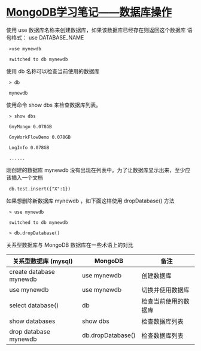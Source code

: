 # [MongoDB学习笔记——数据库操作][0] 

使用 use 数据库名称来创建数据库，如果该数据库已经存在则返回这个数据库  语句格式： use DATABASE_NAME

     >use mynewdb
    
     switched to db mynewdb

 使用  db 名称可以检查当前使用的数据库

     > db
    
     mynewdb

 使用命令 show dbs 来检查数据库列表。

     > show dbs
    
     GnyMongo 0.078GB
    
     GnyWorkFlowDemo 0.078GB
    
     LogInfo 0.078GB
    
     ......

 刚创建的数据库 mynewdb  没有出现在列表中。为了让数据库显示出来，至少应该插入一个文档

     db.test.insert({"X":1})

 如果想删除新数据库  mynewdb ，如下面这样使用 dropDatabase()  方法

     > use mynewdb
    
     switched to db mynewdb
    
     > db.dropDatabase()

 关系型数据库与 MongoDB 数据库在一些术语上的对比

 **关系型数据库 (mysql)** | **MongoDB** | **备注**
 -|-|-
 create database mynewdb | use mynewdb | 创建数据库
 use mynewdb | use mynewdb | 切换并使用数据库
 select database() | db | 检查当前使用的数据库
 show databases | show dbs | 检查数据库列表
 drop database mynewdb | db.dropDatabase() | 检查数据库列表


[0]: http://www.cnblogs.com/AlvinLee/p/6061366.html